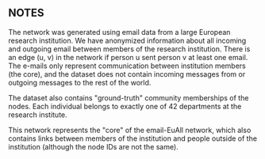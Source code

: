 ## NOTES
The network was generated using email data from a large European research institution. We have anonymized information about all incoming and outgoing email between members of the research institution. There is an edge (u, v) in the network if person u sent person v at least one email. The e-mails only represent communication between institution members (the core), and the dataset does not contain incoming messages from or outgoing messages to the rest of the world.

The dataset also contains "ground-truth" community memberships of the nodes. Each individual belongs to exactly one of 42 departments at the research institute.

This network represents the "core" of the email-EuAll network, which also contains links between members of the institution and people outside of the institution (although the node IDs are not the same).

